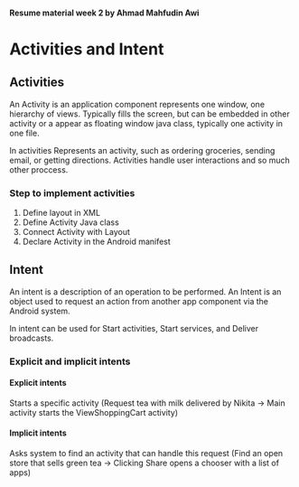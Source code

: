 #### Resume material week 2 by Ahmad Mahfudin Awi

# Activities and Intent

## Activities

An Activity is an application component represents one window, one hierarchy of views. Typically fills the screen, but can be embedded in other activity or a appear as floating window java class, typically one activity in one file.

In activities Represents an activity, such as ordering groceries, sending email, or getting directions. Activities handle user interactions and so much other proccess.

### Step to implement activities

<ol>

<li>Define layout in XML</li>
<li>Define Activity Java class</li>
<li>Connect Activity with Layout</li>
<li>Declare Activity in the Android manifest</li>

</ol>

## Intent

An intent is a description of an operation to be performed. An Intent is an object used to request an action from another app component via the Android system.

In intent can be used for Start activities, Start services, and Deliver broadcasts.

### Explicit and implicit intents

#### Explicit intents

Starts a specific activity (Request tea with milk delivered by Nikita -> Main activity starts the ViewShoppingCart activity)

#### Implicit intents

Asks system to find an activity that can handle this request (Find an open store that sells green tea -> Clicking Share opens a chooser with a list of apps)

